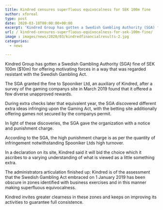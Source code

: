 ```yaml
---
title: Kindred censures superfluous equivocalness for SEK 100m fine
author: xforeal 
type: post
date: 2020-03-18T00:00:00+00:00
excerpt: 'Kindred Group has gotten a Swedish Gambling Authority (SGA) fine of SEK 100m ($10m) for offering motivators in a way that was regarded resistant with the Swedish Gambling Act '
url: / kindred-censures-superfluous-equivocalness-for-sek-100m-fine/
image : images/news/2020/03/kindredfinancialresults-2.jpg
categories:
  - news

---
```

Kindred Group has gotten a Swedish Gambling Authority (SGA) fine of SEK 100m ($10m) for offering motivating forces in a way that was regarded resistant with the Swedish Gambling Act. 

The SGA granted the fine to Spooniker Ltd, an auxiliary of Kindred, after a survey of the gaming companys site in March 2019 found that it offered a few diverse unapproved rewards. 

During extra checks later that equivalent year, the SGA discovered different extra ideas infringing upon the Gaming Act, with the betting site additionally offering games not secured by the companys permit. 

In light of these discoveries, the SGA gave the organization with a notice and punishment charge. 

According to the SGA, the high punishment charge is as per the quantity of infringement notwithstanding Spooniker Ltds high turnover. 

In a declaration on its site, Kindred said it will bid the choice which it ascribes to a varying understanding of what is viewed as a little something extra. 

The administrators articulation finished up: Kindred is of the assessment that the Swedish Gambling Act embraced on 1 January 2019 has been obscure in zones identified with business exercises and in this manner making superfluous equivocalness. 

Kindred invites greater clearness in these zones and keeps on improving its activities to guarantee full consistence.